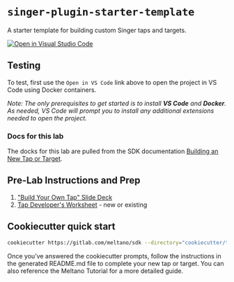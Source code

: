 # `singer-plugin-starter-template`

A starter template for building custom Singer taps and targets.

[![Open in Visual Studio Code](https://open.vscode.dev/badges/open-in-vscode.svg)](https://open.vscode.dev/meltano/singer-plugin-starter-template)

## Testing

To test, first use the `Open in VS Code` link above to open the project in VS Code using Docker containers.

_Note: The only prerequisites to get started is to install **VS Code** and **Docker**. As needed, VS Code will prompt 
you to install any additional extensions needed to open the project._

### Docs for this lab

The docks for this lab are pulled from the SDK documentation [Building an New Tap or Target](https://sdk.meltano.com/en/latest/dev_guide.html#building-a-new-tap-or-target).

## Pre-Lab Instructions and Prep

1. ["Build Your Own Tap" Slide Deck](https://docs.google.com/presentation/d/1Z9O5ndQUQewC3gq8A_FP8jnfv0OSBKOpU3Fmcjrrv6c/edit?usp=sharing)
2. [Tap Developer's Worksheet](https://gitlab.com/meltano/academy/-/blob/main/labs/build_your_own_tap.md#choose-an-api) - new or existing

## Cookiecutter quick start

```bash
cookiecutter https://gitlab.com/meltano/sdk --directory="cookiecutter/tap-template"
```

Once you’ve answered the cookiecutter prompts, follow the instructions in the generated README.md file to complete your new tap or target. You can also reference the Meltano Tutorial for a more detailed guide.
